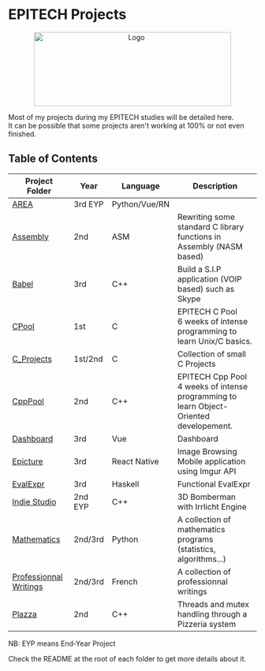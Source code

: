 # EPITECH Projects
<p align="center">
    <img src="https://upload.wikimedia.org/wikipedia/commons/2/2d/Epitech.png" alt="Logo" width="400" height="150"/>
</p>
<p> Most of my projects during my EPITECH studies will be detailed here. <br>
It can be possible that some projects aren't working at 100% or not even finished.</p>

## Table of Contents

| Project Folder                    | Year | Language | Description |
| --------------------------------  | - | - | -------------- |
| [AREA]() | 3rd EYP| Python/Vue/RN | |
| [Assembly](./ASM) | 2nd | ASM | Rewriting some standard C library functions in Assembly (NASM based) |
| [Babel]() | 3rd | C++ | Build a S.I.P application (VOIP based) such as Skype
| [CPool](./C_Pool) | 1st | C | EPITECH C Pool <br> 6 weeks of intense programming to learn Unix/C basics. |
| [C_Projects](./C_Projects) | 1st/2nd | C | Collection of small C Projects
| [CppPool](./CPP_Pool) | 2nd | C++ | EPITECH Cpp Pool <br> 4 weeks of intense programming to learn Object-Oriented developement. |
| [Dashboard](./Dashboard) | 3rd | Vue | Dashboard 
| [Epicture]() | 3rd | React Native | Image Browsing Mobile application using Imgur API
| [EvalExpr]() | 3rd | Haskell | Functional EvalExpr
| [Indie Studio]() | 2nd EYP | C++ | 3D Bomberman with Irrlicht Engine
| [Mathematics](./Mathematics) | 2nd/3rd | Python | A collection of mathematics programs (statistics, algorithms...) |
| [Professionnal Writings]() | 2nd/3rd | French | A collection of professionnal writings
| [Plazza]() | 2nd | C++ | Threads and mutex handling through a Pizzeria system |

NB: EYP means End-Year Project

Check the README at the root of each folder to get more details about it.
